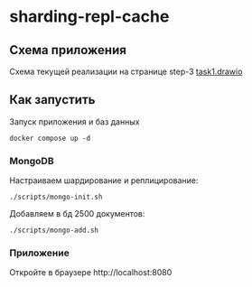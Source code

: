 # sharding-repl-cache

## Схема приложения
Схема текущей реализации на странице step-3 [task1.drawio](../task1.drawio)

## Как запустить
Запуск приложения и баз данных

```shell
docker compose up -d
```

###  MongoDB
Настраиваем шардирование и реплицирование: 

```shell
./scripts/mongo-init.sh
```

Добавляем в бд 2500 документов: 

```shell
./scripts/mongo-add.sh
```

### Приложение
Откройте в браузере http://localhost:8080
